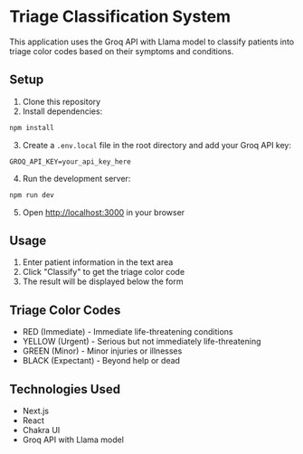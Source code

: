 # Triage Classification System

This application uses the Groq API with Llama model to classify patients into triage color codes based on their symptoms and conditions.

## Setup

1. Clone this repository
2. Install dependencies:
```bash
npm install
```

3. Create a `.env.local` file in the root directory and add your Groq API key:
```
GROQ_API_KEY=your_api_key_here
```

4. Run the development server:
```bash
npm run dev
```

5. Open [http://localhost:3000](http://localhost:3000) in your browser

## Usage

1. Enter patient information in the text area
2. Click "Classify" to get the triage color code
3. The result will be displayed below the form

## Triage Color Codes

- RED (Immediate) - Immediate life-threatening conditions
- YELLOW (Urgent) - Serious but not immediately life-threatening
- GREEN (Minor) - Minor injuries or illnesses
- BLACK (Expectant) - Beyond help or dead

## Technologies Used

- Next.js
- React
- Chakra UI
- Groq API with Llama model 